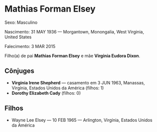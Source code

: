 # Mathias Forman Elsey

Sexo: Masculino

Nascimento: 31 MAY 1936 — Morgantown, Monongalia, West Virginia, United States

Falecimento: 3 MAR 2015

Filho(a) de pai **Mathias Forman Elsey** e mãe **Virginia Eudora Dixon**.

## Cônjuges
- **Virginia Irene Shepherd** — casamento em 3 JUN 1963, Manassas, Virgínia, Estados Unidos da América (filhos: 1)
- **Dorothy Elizabeth Cady** (filhos: 0)

## Filhos
- Wayne Lee Elsey — 10 FEB 1965 — Arlington, Virgínia, Estados Unidos da América
